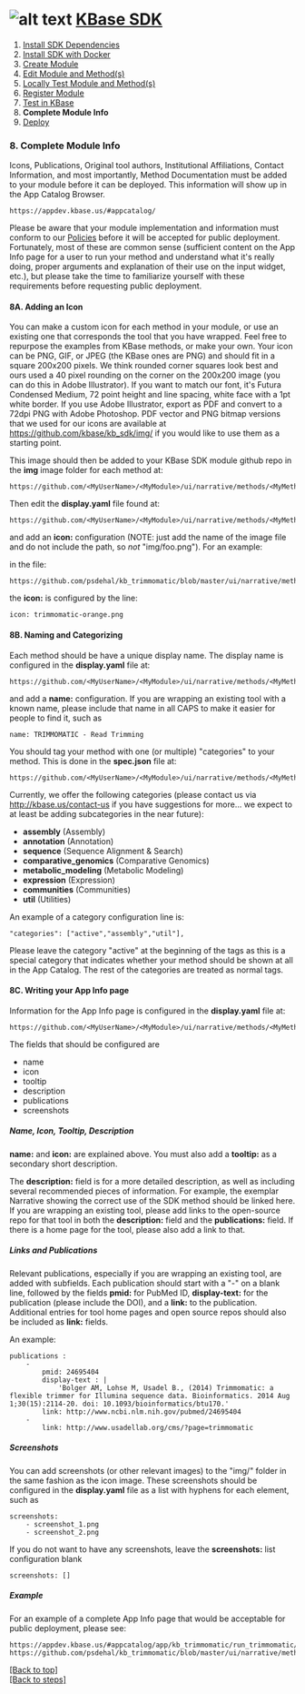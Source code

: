 # <A NAME="top"></A>![alt text](https://avatars2.githubusercontent.com/u/1263946?v=3&s=84 "KBase") [KBase SDK](../README.md)

1. [Install SDK Dependencies](kb_sdk_dependencies.md)
2. [Install SDK with Docker](kb_sdk_dockerized_install.md)
3. [Create Module](kb_sdk_create_module.md)
4. [Edit Module and Method(s)](kb_sdk_edit_module.md)
5. [Locally Test Module and Method(s)](kb_sdk_local_test_module.md)
6. [Register Module](kb_sdk_register_module.md)
7. [Test in KBase](kb_sdk_test_in_kbase.md)
8. **Complete Module Info**
9. [Deploy](kb_sdk_deploy.md)


### 8. Complete Module Info


Icons, Publications, Original tool authors, Institutional Affiliations, Contact Information, and most importantly, Method Documentation must be added to your module before it can be deployed.  This information will show up in the App Catalog Browser.

    https://appdev.kbase.us/#appcatalog/
    
Please be aware that your module implementation and information must conform to our [Policies](https://github.com/kbase/project_guides/blob/master/SDK_Guidelines.md) before it will be accepted for public deployment.  Fortunately, most of these are common sense (sufficient content on the App Info page for a user to run your method and understand what it's really doing, proper arguments and explanation of their use on the input widget, etc.), but please take the time to familiarize yourself with these requirements before requesting public deployment.


#### 8A. Adding an Icon

You can make a custom icon for each method in your module, or use an existing one that corresponds the tool that you have wrapped.  Feel free to repurpose the examples from KBase methods, or make your own.  Your icon can be PNG, GIF, or JPEG (the KBase ones are PNG) and should fit in a square 200x200 pixels.  We think rounded corner squares look best and ours used a 40 pixel rounding on the corner on the 200x200 image (you can do this in Adobe Illustrator).  If you want to match our font, it's Futura Condensed Medium, 72 point height and line spacing, white face with a 1pt white border.  If you use Adobe Illustrator, export as PDF and convert to a 72dpi PNG with Adobe Photoshop.  PDF vector and PNG bitmap versions that we used for our icons are available at https://github.com/kbase/kb_sdk/img/ if you would like to use them as a starting point.

This image should then be added to your KBase SDK module github repo in the **img** image folder for each method at:

    https://github.com/<MyUserName>/<MyModule>/ui/narrative/methods/<MyMethod>/img/

Then edit the **display.yaml** file found at:

    https://github.com/<MyUserName>/<MyModule>/ui/narrative/methods/<MyMethod>/display.yaml

and add an **icon:** configuration (NOTE: just add the name of the image file and do not include the path, so *not* "img/foo.png").  For an example:

in the file:

    https://github.com/psdehal/kb_trimmomatic/blob/master/ui/narrative/methods/run_trimmomatic/display.yaml

the **icon:** is configured by the line:

    icon: trimmomatic-orange.png


#### 8B. Naming and Categorizing

Each method should be have a unique display name.  The display name is configured in the **display.yaml** file at:

    https://github.com/<MyUserName>/<MyModule>/ui/narrative/methods/<MyMethod>/display.yaml

and add a **name:** configuration.  If you are wrapping an existing tool with a known name, please include that name in all CAPS to make it easier for people to find it, such as

    name: TRIMMOMATIC - Read Trimming

You should tag your method with one (or multiple) "categories" to your method.  This is done in the **spec.json** file at:

    https://github.com/<MyUserName>/<MyModule>/ui/narrative/methods/<MyMethod>/spec.json

Currently, we offer the following categories (please contact us via http://kbase.us/contact-us if you have suggestions for more... we expect to at least be adding subcategories in the near future):

- **assembly** (Assembly)
- **annotation** (Annotation)
- **sequence** (Sequence Alignment & Search)
- **comparative_genomics** (Comparative Genomics)
- **metabolic_modeling** (Metabolic Modeling)
- **expression** (Expression)
- **communities** (Communities)
- **util** (Utilities)

An example of a category configuration line is:

    "categories": ["active","assembly","util"],

Please leave the category "active" at the beginning of the tags as this is a special category that indicates whether your method should be shown at all in the App Catalog.  The rest of the categories are treated as normal tags.


#### 8C. Writing your App Info page

Information for the App Info page is configured in the **display.yaml** file at:

    https://github.com/<MyUserName>/<MyModule>/ui/narrative/methods/<MyMethod>/display.yaml

The fields that should be configured are

- name
- icon
- tooltip
- description
- publications
- screenshots

##### Name, Icon, Tooltip, Description
**name:** and **icon:** are explained above.  You must also add a **tooltip:** as a secondary short description.

The **description:** field is for a more detailed description, as well as including several recommended pieces of information.  For example, the exemplar Narrative showing the correct use of the SDK method should be linked here.  If you are wrapping an existing tool, please add links to the open-source repo for that tool in both the **description:** field and the **publications:** field.  If there is a home page for the tool, please also add a link to that.

##### Links and Publications
Relevant publications, especially if you are wrapping an existing tool, are added with subfields.  Each publication should start with a "-" on a blank line, followed by the fields **pmid:** for PubMed ID, **display-text:** for the publication (please include the DOI), and a **link:** to the publication.  Additional entries for tool home pages and open source repos should also be included as **link:** fields.

An example:

```
publications :
    -
        pmid: 24695404
        display-text : |
            'Bolger AM, Lohse M, Usadel B., (2014) Trimmomatic: a flexible trimmer for Illumina sequence data. Bioinformatics. 2014 Aug 1;30(15):2114-20. doi: 10.1093/bioinformatics/btu170.'
        link: http://www.ncbi.nlm.nih.gov/pubmed/24695404
    -
    	link: http://www.usadellab.org/cms/?page=trimmomatic
```

##### Screenshots
You can add screenshots (or other relevant images) to the "img/" folder in the same fashion as the icon image.  These screenshots should be configured in the **display.yaml** file as a list with hyphens for each element, such as

```
screenshots:
    - screenshot_1.png
    - screenshot_2.png
```

If you do not want to have any screenshots, leave the **screenshots:** list configuration blank

```
screenshots: []
```

##### Example
For an example of a complete App Info page that would be acceptable for public deployment, please see:

    https://appdev.kbase.us/#appcatalog/app/kb_trimmomatic/run_trimmomatic/dev
    https://github.com/psdehal/kb_trimmomatic/blob/master/ui/narrative/methods/run_trimmomatic/display.yaml
    

[\[Back to top\]](#top)<br>
[\[Back to steps\]](../README.md#steps)
